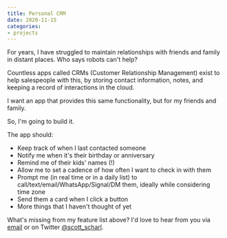 ```yaml
---
title: Personal CRM
date: 2020-11-15
categories:
- projects
---
```

For years, I have struggled to maintain relationships with friends and family in distant places. Who says robots can't help?

Countless apps called CRMs (Customer Relationship Management) exist to help salespeople with this, by storing contact information, notes, and keeping a record of interactions in the cloud.

I want an app that provides this same functionality, but for my friends and family.

So, I'm going to build it.

The app should:
- Keep track of when I last contacted someone
- Notify me when it's their birthday or anniversary
- Remind me of their kids' names (!)
- Allow me to set a cadence of how often I want to check in with them
- Prompt me (in real time or in a daily list) to call/text/email/WhatsApp/Signal/DM them, ideally while considering time zone
- Send them a card when I click a button
- More things that I haven't thought of yet

What's missing from my feature list above? I'd love to hear from you via [email](mailto:hello@scottscharl.com) or on Twitter [@scott_scharl](https://twitter.com/scott_scharl).
